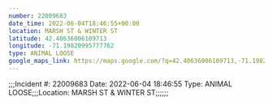 ```yaml
---
number: 22009683
date_time: 2022-06-04T18:46:55+00:00
location: MARSH ST & WINTER ST
latitude: 42.40636006109713
longitude: -71.19820995777762
type: ANIMAL LOOSE
google_maps_link: https://maps.google.com/?q=42.40636006109713,-71.19820995777762
---
```


;;;Incident #: 22009683  Date: 2022-06-04 18:46:55   Type: ANIMAL LOOSE;;;Location: MARSH ST & WINTER ST;;;;;;
